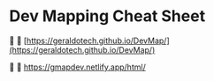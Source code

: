# Dev Mapping Cheat Sheet

:rocket: :tada:
[https://geraldotech.github.io/DevMap/](https://geraldotech.github.io/DevMap/)

:rocket: :tada:
<a href="https://gmapdev.netlify.app/html/">https://gmapdev.netlify.app/html/</a>